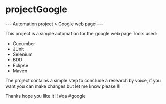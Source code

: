 # projectGoogle
--- Automation project > Google web page ---

This project is a simple automation for the google web page
Tools used: 
- Cucumber
- JUnit
- Selenium
- BDD
- Eclipse
- Maven

The project contains a simple step to conclude a research by voice, if you want you can make changes but let me know please !!

Thanks hope you like it !!
#qa #google 

